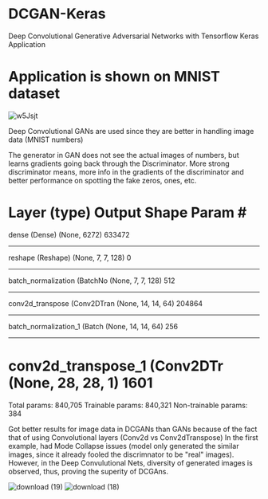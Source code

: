 # DCGAN-Keras
Deep Convolutional Generative Adversarial Networks with Tensorflow Keras Application

# Application is shown on MNIST dataset

![w5Jsjt](https://user-images.githubusercontent.com/57037068/85211059-877e9280-b356-11ea-8d51-eb9ee530cd5c.gif)

Deep Convolutional GANs are used since they are better in handling image data (MNIST numbers)

The generator in GAN does not see the actual images of numbers, but learns gradients going back through the Discriminator. 
More strong discriminator means, more info in the gradients of the discriminator and better performance on spotting the fake zeros, ones, etc.

Layer (type)                 Output Shape              Param #   
=================================================================
dense (Dense)                (None, 6272)              633472    
_________________________________________________________________
reshape (Reshape)            (None, 7, 7, 128)         0         
_________________________________________________________________
batch_normalization (BatchNo (None, 7, 7, 128)         512       
_________________________________________________________________
conv2d_transpose (Conv2DTran (None, 14, 14, 64)        204864    
_________________________________________________________________
batch_normalization_1 (Batch (None, 14, 14, 64)        256       
_________________________________________________________________
conv2d_transpose_1 (Conv2DTr (None, 28, 28, 1)         1601      
=================================================================
Total params: 840,705
Trainable params: 840,321
Non-trainable params: 384


Got better results for image data in DCGANs than GANs because of the fact that of using Convolutional layers (Conv2d vs Conv2dTranspose)
In the first example, had Mode Collapse issues (model only generated the similar images, since it already fooled the discrimnator to be "real" images). However, in the Deep Convulutional Nets, diversity of generated images is observed, thus, proving the superity of DCGAns.

![download (19)](https://user-images.githubusercontent.com/57037068/85211490-ee9e4600-b35a-11ea-8633-284b005e7f22.png)
![download (18)](https://user-images.githubusercontent.com/57037068/85211491-f0680980-b35a-11ea-8eda-a093b4de2668.png)

